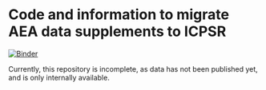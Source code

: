 # Code and information to migrate AEA data supplements to ICPSR


[![Binder](https://mybinder.org/badge_logo.svg)](https://mybinder.org/v2/gh/AEADataEditor/aea-supplement-migration/master?urlpath=rstudio)

Currently, this repository is incomplete, as data has not been published yet, and is only internally available.

